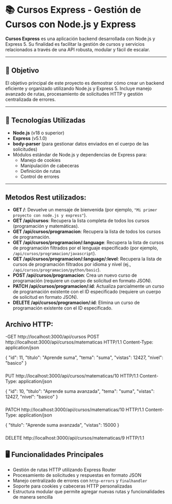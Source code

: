 # 📚 Cursos Express - Gestión de Cursos con Node.js y Express

**Cursos Express** es una aplicación backend desarrollada con Node.js y Express 5. Su finalidad es facilitar la gestión de cursos y servicios relacionados a través de una API robusta, modular y fácil de escalar.

---

## 🎯 Objetivo

El objetivo principal de este proyecto es demostrar cómo crear un backend eficiente y organizado utilizando Node.js y Express 5. Incluye manejo avanzado de rutas, procesamiento de solicitudes HTTP y gestión centralizada de errores.

---

## 🧩 Tecnologías Utilizadas

- **Node.js** (v18 o superior)
- **Express** (v5.1.0)
- **body-parser** (para gestionar datos enviados en el cuerpo de las solicitudes)
- Módulos estándar de Node.js y dependencias de Express para:
  - Manejo de cookies
  - Manipulación de cabeceras
  - Definición de rutas
  - Control de errores

---
## Metodos Rest utilizados:

- **GET /**: Devuelve un mensaje de bienvenida (por ejemplo, `"Mi primer proyecto con node.js y express"`).
- **GET /api/cursos**: Recupera la lista completa de todos los cursos (programación y matemáticas).
- **GET /api/cursos/programacion**: Recupera la lista de todos los cursos de programación.
- **GET /api/cursos/programacion/:language**: Recupera la lista de cursos de programación filtrados por el lenguaje especificado (por ejemplo, `/api/cursos/programacion/javascript`).
- **GET /api/cursos/programacion/:language/:level**: Recupera la lista de cursos de programación filtrados por idioma y nivel (ej., `/api/cursos/programacion/python/basic`).
- **POST /api/cursos/programacion**: Crea un nuevo curso de programación (requiere un cuerpo de solicitud en formato JSON).
- **PATCH /api/cursos/programacion/:id**: Actualiza parcialmente un curso de programación existente con el ID especificado (requiere un cuerpo de solicitud en formato JSON).
- **DELETE /api/cursos/programacion/:id**: Elimina un curso de programación existente con el ID especificado.


## Archivo HTTP:
-GET http://localhost:3000/api/cursos
POST http://localhost:3000/api/cursos/matematicas HTTP/1.1
Content-Type: application/json

{
     "id": 11,
     "titulo": "Aprende suma",
     "tema": "suma",
     "vistas": 12427,
     "nivel": "basico"
}

###
PUT http://localhost:3000/api/cursos/matematicas/10 HTTP/1.1
Content-Type: application/json

{
     "id": 10,
     "titulo": "Aprende suma avanzada",
     "tema": "suma",
     "vistas": 12427,
     "nivel": "basico"
}


###

PATCH http://localhost:3000/api/cursos/matematicas/10 HTTP/1.1
Content-Type: application/json

{
       "titulo": "Aprende suma avanzada",
     "vistas": 15000
}

###
DELETE http://localhost:3000/api/cursos/matematicas/9 HTTP/1.1

## 🖥️ Funcionalidades Principales

- Gestión de rutas HTTP utilizando Express Router
- Procesamiento de solicitudes y respuestas en formato JSON
- Manejo centralizado de errores con `http-errors` y `finalhandler`
- Soporte para cookies y cabeceras HTTP personalizadas
- Estructura modular que permite agregar nuevas rutas y funcionalidades de manera sencilla
